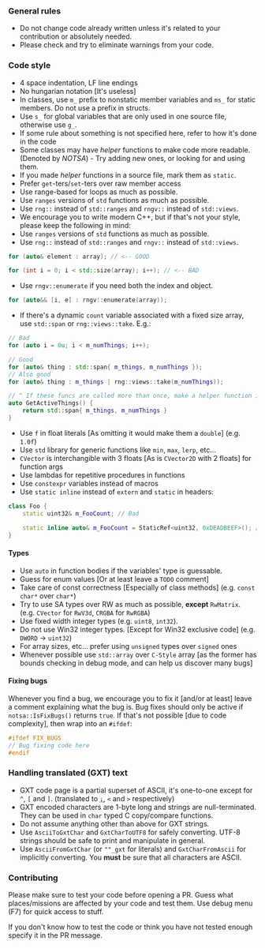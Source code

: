 ### General rules

* Do not change code already written unless it's related to your contribution or absolutely needed.
* Please check and try to eliminate warnings from your code.

### Code style
* 4 space indentation, LF line endings
* No hungarian notation [It's useless]
* In classes, use `m_` prefix to nonstatic member variables and `ms_` for static members. Do not use a prefix in structs.
* Use `s_` for global variables that are only used in one source file, otherwise use `g_`.
* If some rule about something is not specified here, refer to how it's done in the code
* Some classes may have *helper* functions to make code more readable. (Denoted by *NOTSA*) - Try adding new ones, or looking for and using them.
* If you made *helper* functions in a source file, mark them as `static`.
* Prefer `get`-ters/`set`-ters over raw member access
* Use range-based for loops as much as possible.
* Use `ranges` versions of `std` functions as much as possible.
* Use `rng::` instead of `std::ranges` and `rngv::` instead of `std::views`.
* We encourage you to write modern C++, but if that's not your style, please keep the following in mind:
* Use `ranges` versions of `std` functions as much as possible.
* Use `rng::` instead of `std::ranges` and `rngv::` instead of `std::views`.
```cpp
for (auto& element : array); // <-- GOOD

for (int i = 0; i < std::size(array); i++); // <-- BAD
```
* Use `rngv::enumerate` if you need both the index and object.
```cpp
for (auto&& [i, e] : rngv::enumerate(array));
```
* If there's a dynamic `count` variable associated with a fixed size array, use `std::span` or `rng::views::take`. E.g.:
```cpp
// Bad
for (auto i = 0u; i < m_numThings; i++);

// Good
for (auto& thing : std::span{ m_things, m_numThings });
// Also good
for (auto& thing : m_things | rng::views::take(m_numThings));

// ^ If these funcs are called more than once, make a helper function in the header. Like below:
auto GetActiveThings() {
    return std::span{ m_things, m_numThings }
}
```
* Use `f` in float literals [As omitting it would make them a `double`] (e.g. `1.0f`)
* Use `std` library for generic functions like `min`, `max`, `lerp`, etc...
* `CVector` is interchangible with 3 floats [As is `CVector2D` with 2 floats] for function args
* Use lambdas for repetitive procedures in functions
* Use `constexpr` variables instead of macros
* Use `static inline` instead of `extern` and `static` in headers:
```cpp
class Foo {
    static uint32& m_FooCount; // Bad

    static inline auto& m_FooCount = StaticRef<uint32, 0xDEADBEEF>(); // Good
}
```

#### Types
* Use `auto` in function bodies if the variables' type is guessable.
* Guess for enum values [Or at least leave a `TODO` comment]
* Take care of const correctness [Especially of class methods] (e.g. `const char*` over `char*`)
* Try to use SA types over RW as much as possible, **except** `RwMatrix`. (e.g. `CVector` for `RwV3d`, `CRGBA` for `RwRGBA`)
* Use fixed width integer types (e.g. `uint8`, `int32`).
* Do not use Win32 integer types. [Except for Win32 exclusive code] (e.g. `DWORD` -> `uint32`)
* For array sizes, etc... prefer using `unsigned` types over `signed` ones
* Whenever possible use `std::array` over `C-Style` array [as the former has bounds checking in debug mode, and can help us discover many bugs]

#### Fixing bugs
Whenever you find a bug, we encourage you to fix it [and/or at least] leave a comment explaining what the bug is.
Bug fixes should only be active if `notsa::IsFixBugs()` returns `true`.
If that's not possible [due to code complexity], then wrap into an `#ifdef`:
```c
#ifdef FIX_BUGS
// Bug fixing code here
#endif
```

### Handling translated (GXT) text
* GXT code page is a partial superset of ASCII, it's one-to-one except for `^`, `[` and `]`. (translated to [`¡`](https://en.wikipedia.org/wiki/Inverted_question_and_exclamation_marks), `<` and `>` respectively)
* GXT encoded characters are 1-byte long and strings are null-terminated. They can be used in `char` typed C copy/compare functions.
* Do not assume anything other than above for GXT strings.
* Use `AsciiToGxtChar` and `GxtCharToUTF8` for safely converting. UTF-8 strings should be safe to print and manipulate in general.
* Use `AsciiFromGxtChar` (or `""_gxt` for literals) and `GxtCharFromAscii` for implicitly converting. You **must** be sure that all characters are ASCII.

### Contributing
Please make sure to test your code before opening a PR. Guess what places/missions are affected by your code and test them. Use debug menu (F7) for quick access to stuff.

If you don't know how to test the code or think you have not tested enough specify it in the PR message.

